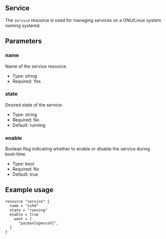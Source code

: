 ## Service

The `service` resource is used for managing services on a GNU/Linux
system running systemd.

## Parameters

### name

Name of the service resource.

* Type: string
* Required: Yes

### state

Desired state of the service.

* Type: string
* Required: No
* Default: running

### enable

Boolean flag indicating whether to enable or disable the service
during boot-time.

* Type: bool
* Required: No
* Default: true

## Example usage

```hcl
resource "service" {
  name = "sshd"
  state = "running"
  enable = true
    want = [
      "pacman[openssh]",
  ]
}
```
